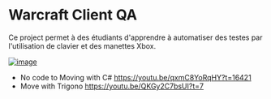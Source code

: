 # Warcraft Client QA



Ce project permet à des étudiants d'apprendre à automatiser des testes par l'utilisation de clavier et des manettes Xbox.

[![image](https://github.com/user-attachments/assets/41f13ffe-e4fb-4e09-b93e-dc4661a688b7)](https://youtu.be/qxmC8YoRqHY?t=16421)
- No code to Moving with C# https://youtu.be/qxmC8YoRqHY?t=16421
- Move with Trigono https://youtu.be/QKGy2C7bsUI?t=7

